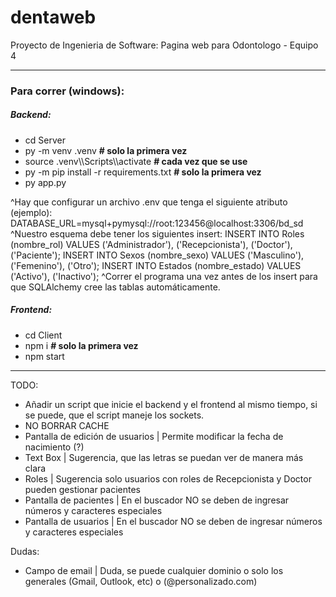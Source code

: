 # dentaweb

Proyecto de Ingenieria de Software: Pagina web para Odontologo - Equipo 4

---
### Para correr (windows):

##### Backend:
- cd Server
- py -m venv .venv  **# solo la primera vez**
- source .venv\\\\Scripts\\\\activate  **# cada vez que se use**
- py -m pip install -r requirements.txt  **# solo la primera vez**
- py app.py

^Hay que configurar un archivo .env que tenga el siguiente atributo (ejemplo):
DATABASE_URL=mysql+pymysql://root:123456@localhost:3306/bd_sd
^Nuestro esquema debe tener los siguientes insert:
INSERT INTO Roles (nombre_rol) VALUES ('Administrador'), ('Recepcionista'), ('Doctor'), ('Paciente');
INSERT INTO Sexos (nombre_sexo) VALUES ('Masculino'), ('Femenino'), ('Otro');
INSERT INTO Estados (nombre_estado) VALUES ('Activo'), ('Inactivo');
^Correr el programa una vez antes de los insert para que SQLAlchemy cree las tablas automáticamente.
##### Frontend:
- cd Client
- npm i  **# solo la primera vez**
- npm start

---


TODO:
* Añadir un script que inicie el backend y el frontend al mismo tiempo, si se puede, que el script maneje los sockets.
* NO BORRAR CACHE
* Pantalla de edición de usuarios | Permite modificar la fecha de nacimiento (?)
* Text Box | Sugerencia, que las letras se puedan ver de manera más clara
* Roles | Sugerencia solo usuarios con roles de Recepcionista y Doctor pueden gestionar pacientes
* Pantalla de pacientes | En el buscador NO se deben de ingresar números y caracteres especiales
* Pantalla de usuarios | En el buscador NO se deben de ingresar números y caracteres especiales

Dudas:
* Campo de email | Duda, se puede cualquier dominio o solo los generales (Gmail, Outlook, etc) o (@personalizado.com)

